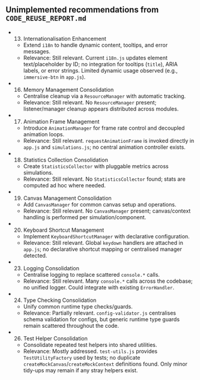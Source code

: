 ## Unimplemented recommendations from `CODE_REUSE_REPORT.md`

- 13. Internationalisation Enhancement

  - Extend `i18n` to handle dynamic content, tooltips, and error messages.
  - Relevance: Still relevant. Current `i18n.js` updates element text/placeholder by ID; no integration for tooltips (`title`), ARIA labels, or error strings. Limited dynamic usage observed (e.g., `immersive-btn` in `app.js`).

- 16. Memory Management Consolidation

  - Centralise cleanup via a `ResourceManager` with automatic tracking.
  - Relevance: Still relevant. No `ResourceManager` present; listener/manager cleanup appears distributed across modules.

- 17. Animation Frame Management

  - Introduce `AnimationManager` for frame rate control and decoupled animation loops.
  - Relevance: Still relevant. `requestAnimationFrame` is invoked directly in `app.js` and `simulations.js`; no central animation controller exists.

- 18. Statistics Collection Consolidation

  - Create `StatisticsCollector` with pluggable metrics across simulations.
  - Relevance: Still relevant. No `StatisticsCollector` found; stats are computed ad hoc where needed.

- 19. Canvas Management Consolidation

  - Add `CanvasManager` for common canvas setup and operations.
  - Relevance: Still relevant. No `CanvasManager` present; canvas/context handling is performed per simulation/component.

- 20. Keyboard Shortcut Management

  - Implement `KeyboardShortcutManager` with declarative configuration.
  - Relevance: Still relevant. Global `keydown` handlers are attached in `app.js`; no declarative shortcut mapping or centralised manager detected.

- 23. Logging Consolidation

  - Centralise logging to replace scattered `console.*` calls.
  - Relevance: Still relevant. Many `console.*` calls across the codebase; no unified logger. Could integrate with existing `ErrorHandler`.

- 24. Type Checking Consolidation

  - Unify common runtime type checks/guards.
  - Relevance: Partially relevant. `config-validator.js` centralises schema validation for configs, but generic runtime type guards remain scattered throughout the code.

- 26. Test Helper Consolidation
  - Consolidate repeated test helpers into shared utilities.
  - Relevance: Mostly addressed. `test-utils.js` provides `TestUtilityFactory` used by tests; no duplicate `createMockCanvas`/`createMockContext` definitions found. Only minor tidy-ups may remain if any stray helpers exist.
